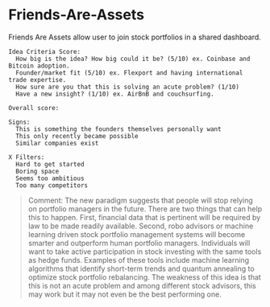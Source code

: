# Friends-Are-Assets
Friends Are Assets allow user to join stock portfolios in a shared dashboard.

```
Idea Criteria Score:
  How big is the idea? How big could it be? (5/10) ex. Coinbase and Bitcoin adoption.
  Founder/market fit (5/10) ex. Flexport and having international trade expertise.
  How sure are you that this is solving an acute problem? (1/10) 
  Have a new insight? (1/10) ex. AirBnB and couchsurfing. 

Overall score:

Signs:
  This is something the founders themselves personally want
  This only recently became possible
  Similar companies exist
  
X Filters:
  Hard to get started
  Boring space
  Seems too ambitious
  Too many competitors    
```

> Comment: The new paradigm suggests that people will stop relying on portfolio managers in the future. There are two things that can help this to happen. First, financial data that is pertinent will be required by law to be made readily available. Second, robo advisors or machine learning driven stock portfolio management systems will become smarter and outperform human portfolio managers. Individuals will want to take active participation in stock investing with the same tools as hedge funds. Examples of these tools include machine learning algorithms that identify short-term trends and quantum annealing to optimize stock portfolio rebalancing. The weakness of this idea is that this is not an acute problem and among different stock advisors, this may work but it may not even be the best performing one.
